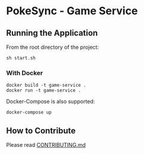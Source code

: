 # PokeSync - Game Service

## Running the Application

From the root directory of the project:

```
sh start.sh
```

### With Docker

```
docker build -t game-service .
docker run -t game-service .
```

Docker-Compose is also supported:

```
docker-compose up
```

## How to Contribute

Please read [CONTRIBUTING.md](https://gitlab.com/pokesync/game-service/blob/master/CONTRIBUTING.md)